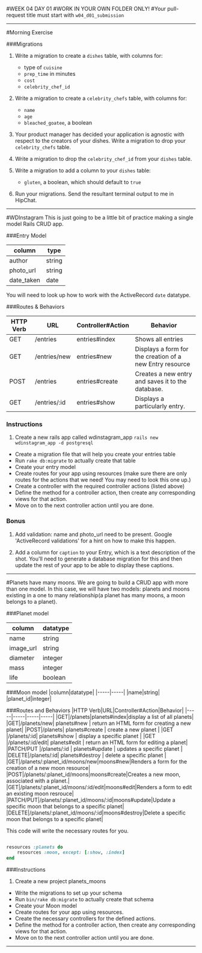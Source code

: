 #WEEK 04 DAY 01
#WORK IN YOUR OWN FOLDER ONLY!
#Your pull-request title must start with `w04_d01_submission`

___

#Morning Exercise

###Migrations

1.  Write a migration to create a `dishes` table, with columns for:
	- type of `cuisine`
	- `prep_time` in minutes
	- `cost`
	- `celebrity_chef_id`

2.  Write a migration to create a `celebrity_chefs` table, with columns for:
	- `name`
	- `age`
	- `bleached_goatee`, a boolean

3.  Your product manager has decided your application is agnostic with respect to the creators of your dishes.  Write a migration to drop your `celebrity_chefs` table.
4.  Write a migration to drop the `celebrity_chef_id` from your `dishes` table.

5. Write a migration to add a column to your `dishes` table:
	- `gluten`, a boolean, which should default to `true`

6. Run your migrations.  Send the resultant terminal output to me in HipChat.


---

#WDInstagram
This is just going to be a little bit of practice making a single model Rails CRUD app.  

###Entry Model

|column|type|
|-----|-----|
|author|string|
|photo_url|string|
|date_taken|date|

You will need to look up how to work with the ActiveRecord `date` datatype.

###Routes & Behaviors

|HTTP Verb|URL| Controller#Action | Behavior |
|-----|-----|-----|-----|
|GET|/entries|entries#index|Shows all entries|
|GET|/entries/new|entries#new|Displays a form for the creation of a new Entry resource|
|POST|/entries|entries#create|Creates a new entry and saves it to the database.|
|GET|/entries/:id|entries#show|Displays a particularly entry.



### Instructions

1. Create a new rails app called wdinstagram_app `rails new wdinstagram_app -d postgresql`
* Create a migration file that will help you create your entries table
* Run `rake db:migrate` to actually create that table
* Create your entry model 
* Create routes for your app using resources (make sure there are only routes for the actions that we need!  You may need to look this one up.)
* Create a controller with the required controller actions (listed above)
* Define the method for a controller action, then create any corresponding views for that action.
* Move on to the next controller action until you are done.




### Bonus


1. Add validation: name and photo_url need to be present.  Google 'ActiveRecord validations' for a hint on how to make this happen.

2. Add a column for `caption` to your Entry, which is a text description of the shot. You'll need to generate a database migration for this and then update the rest of your app to be able to display these captions.

---

#Planets have many moons.
We are going to build a CRUD app with more than one model.  In this case, we will have two models: planets and moons existing in a one to many relationship(a planet has many moons, a moon belongs to a planet). 

###Planet model

| column | datatype | 
|-----|-----|
| name|string|
| image_url| string |
| diameter | integer |
| mass|integer |
| life|boolean|


###Moon model
|column|datatype|
|-----|-----|
|name|string|
|planet_id|integer|


###Routes and Behaviors
|HTTP Verb|URL|Controller#Action|Behavior|
|-----|-----|-----|-----|
|GET|/planets|planets#index|display a list of all planets|
|GET|/planets/new| planets#new | return an HTML form for creating a new planet|
|POST|/planets| planets#create | create a new planet |
|GET |/planets/:id| planets#show | display a specific planet |
|GET |/planets/:id/edit| planets#edit | return an HTML form for editing a planet|
|PATCH/PUT |/planets/:id | planets#update | updates a specific planet |
|DELETE|/planets/:id| planets#destroy | delete a specific planet |
|GET|/planets/:planet_id/moons/new|moons#new|Renders a form for the creation of a new moon resource|
|POST|/planets/:planet_id/moons|moons#create|Creates a new moon, associated with a planet.|
|GET|/planets/:planet_id/moons/:id/edit|moons#edit|Renders a form to edit an existing moon resrouce|
|PATCH/PUT|/planets/:planet_id/moons/:id|moons#update|Update a specific moon that belongs to a specific planet|
|DELETE|/planets/:planet_id/moons/:id|moons#destroy|Delete a specific moon that belongs to a specific planet|

This code will write the necessary routes for you.

```ruby 

resources :planets do 
    resources :moon, except: [:show, :index]
end

```

###Instructions
1. Create a new project planets_moons
* Write the migrations to set up your schema
* Run `bin/rake db:migrate` to actually create that schema
* Create your Moon model 
* Create routes for your app using resources. 
* Create the necessary controllers for the defined actions. 
* Define the method for a controller action, then create any corresponding views for that action.
* Move on to the next controller action until you are done.
___






